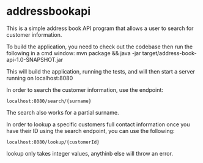 # addressbookapi

This is a simple address book API program that allows a user to search for customer information.

To build the application, you need to check out the codebase then run the following in a cmd window:
mvn package && java -jar target/address-book-api-1.0-SNAPSHOT.jar

This will build the application, running the tests, and will then start a server running on localhost:8080

In order to search the customer information, use the endpoint:

`localhost:8080/search/{surname}`

The search also works for a partial surname.

In order to lookup a specific customers full contact information once you have their ID using the search endpoint, you can use the following:

`localhost:8080/lookup/{customerId}`

lookup only takes integer values, anythinb else will throw an error.
